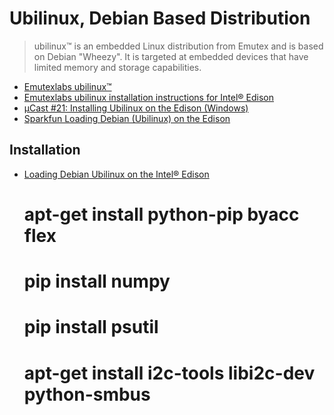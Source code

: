 Ubilinux, Debian Based Distribution
==

> ubilinux™ is an embedded Linux distribution from Emutex and is based on Debian "Wheezy". It is targeted at embedded devices that have limited memory and storage capabilities.

* [Emutexlabs ubilinux™](http://www.emutexlabs.com/ubilinux)
* [Emutexlabs ubilinux installation instructions for Intel® Edison](http://www.emutexlabs.com/ubilinux/29-ubilinux/218-ubilinux-installation-instructions-for-intel-edison)
* [µCast #21: Installing Ubilinux on the Edison (Windows)](https://www.youtube.com/watch?v=BSnXjuttSgY)
* [Sparkfun Loading Debian (Ubilinux) on the Edison](https://learn.sparkfun.com/tutorials/loading-debian-ubilinux-on-the-edison)

## Installation

- [Loading Debian Ubilinux on the Intel® Edison](https://learn.sparkfun.com/tutorials/loading-debian-ubilinux-on-the-edison)


    # apt-get install python-pip byacc flex
    # pip install numpy
    # pip install psutil
    # apt-get install i2c-tools libi2c-dev python-smbus

